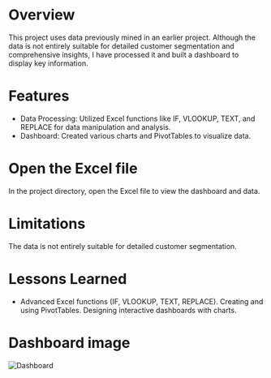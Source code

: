# Overview
This project uses data previously mined in an earlier project. Although the data is not entirely suitable for detailed customer segmentation and comprehensive insights, I have processed it and built a dashboard to display key information.

# Features
  * Data Processing: Utilized Excel functions like IF, VLOOKUP, TEXT, and REPLACE for data manipulation and analysis.
* Dashboard: Created various charts and PivotTables to visualize data.

# Open the Excel file
In the project directory, open the Excel file to view the dashboard and data.

# Limitations
The data is not entirely suitable for detailed customer segmentation.
# Lessons Learned
* Advanced Excel functions (IF, VLOOKUP, TEXT, REPLACE).
Creating and using PivotTables.
Designing interactive dashboards with charts.

# Dashboard image

![Dashboard](![anh](https://github.com/user-attachments/assets/1cb0da40-f5f5-4868-bd2b-2e94957567a5))
